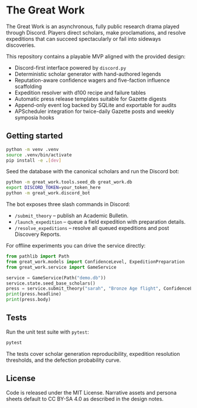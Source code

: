 # The Great Work

The Great Work is an asynchronous, fully public research drama played through Discord. Players direct scholars, make proclamations, and resolve expeditions that can succeed spectacularly or fail into sideways discoveries.

This repository contains a playable MVP aligned with the provided design:

* Discord-first interface powered by `discord.py`
* Deterministic scholar generator with hand-authored legends
* Reputation-aware confidence wagers and five-faction influence scaffolding
* Expedition resolver with d100 recipe and failure tables
* Automatic press release templates suitable for Gazette digests
* Append-only event log backed by SQLite and exportable for audits
* APScheduler integration for twice-daily Gazette posts and weekly symposia hooks

## Getting started

```bash
python -m venv .venv
source .venv/bin/activate
pip install -e .[dev]
```

Seed the database with the canonical scholars and run the Discord bot:

```bash
python -m great_work.tools.seed_db great_work.db
export DISCORD_TOKEN=your_token_here
python -m great_work.discord_bot
```

The bot exposes three slash commands in Discord:

* `/submit_theory` – publish an Academic Bulletin.
* `/launch_expedition` – queue a field expedition with preparation details.
* `/resolve_expeditions` – resolve all queued expeditions and post Discovery Reports.

For offline experiments you can drive the service directly:

```python
from pathlib import Path
from great_work.models import ConfidenceLevel, ExpeditionPreparation
from great_work.service import GameService

service = GameService(Path("demo.db"))
service.state.seed_base_scholars()
press = service.submit_theory("sarah", "Bronze Age flight", ConfidenceLevel.CERTAIN, ["s.ironquill"], "Friday 20:00")
print(press.headline)
print(press.body)
```

## Tests

Run the unit test suite with `pytest`:

```bash
pytest
```

The tests cover scholar generation reproducibility, expedition resolution thresholds, and the defection probability curve.

## License

Code is released under the MIT License. Narrative assets and persona sheets default to CC BY-SA 4.0 as described in the design notes.
